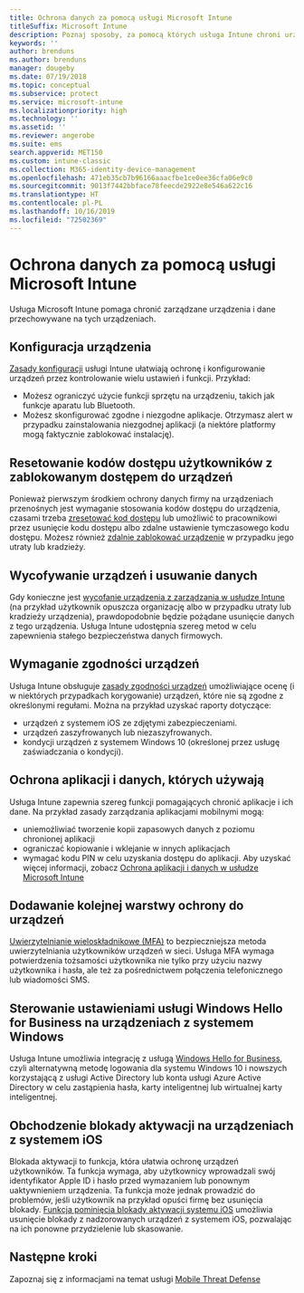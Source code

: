 ```yaml
---
title: Ochrona danych za pomocą usługi Microsoft Intune
titleSuffix: Microsoft Intune
description: Poznaj sposoby, za pomocą których usługa Intune chroni urządzenia przed nieautoryzowanym dostępem i innymi zagrożeniami.
keywords: ''
author: brenduns
ms.author: brenduns
manager: dougeby
ms.date: 07/19/2018
ms.topic: conceptual
ms.subservice: protect
ms.service: microsoft-intune
ms.localizationpriority: high
ms.technology: ''
ms.assetid: ''
ms.reviewer: angerobe
ms.suite: ems
search.appverid: MET150
ms.custom: intune-classic
ms.collection: M365-identity-device-management
ms.openlocfilehash: 471eb35cb7b96166aaacfbe1ce0ee36cfa06e9c0
ms.sourcegitcommit: 9013f7442bbface78feecde2922e8e546a622c16
ms.translationtype: HT
ms.contentlocale: pl-PL
ms.lasthandoff: 10/16/2019
ms.locfileid: "72502369"
---
```

# <a name="protect-devices-with-microsoft-intune"></a>Ochrona danych za pomocą usługi Microsoft Intune

Usługa Microsoft Intune pomaga chronić zarządzane urządzenia i dane przechowywane na tych urządzeniach.

## <a name="device-configuration"></a>Konfiguracja urządzenia
[Zasady konfiguracji](../configuration/device-profiles.md) usługi Intune ułatwiają ochronę i konfigurowanie urządzeń przez kontrolowanie wielu ustawień i funkcji. Przykład:

- Możesz ograniczyć użycie funkcji sprzętu na urządzeniu, takich jak funkcje aparatu lub Bluetooth.
- Możesz skonfigurować zgodne i niezgodne aplikacje. Otrzymasz alert w przypadku zainstalowania niezgodnej aplikacji (a niektóre platformy mogą faktycznie zablokować instalację).

## <a name="reset-passcodes-when-users-are-locked-out-of-their-devices"></a>Resetowanie kodów dostępu użytkowników z zablokowanym dostępem do urządzeń
Ponieważ pierwszym środkiem ochrony danych firmy na urządzeniach przenośnych jest wymaganie stosowania kodów dostępu do urządzenia, czasami trzeba [zresetować kod dostępu](../remote-actions/device-passcode-reset.md) lub umożliwić to pracownikowi przez usunięcie kodu dostępu albo zdalne ustawienie tymczasowego kodu dostępu. Możesz również [zdalnie zablokować urządzenie](../remote-actions/device-remote-lock.md) w przypadku jego utraty lub kradzieży.

## <a name="retire-devices-and-remove-data"></a>Wycofywanie urządzeń i usuwanie danych
Gdy konieczne jest [wycofanie urządzenia z zarządzania w usłudze Intune](../remote-actions/devices-wipe.md) (na przykład użytkownik opuszcza organizację albo w przypadku utraty lub kradzieży urządzenia), prawdopodobnie będzie pożądane usunięcie danych z tego urządzenia. Usługa Intune udostępnia szereg metod w celu zapewnienia stałego bezpieczeństwa danych firmowych.

## <a name="require-devices-to-be-compliant"></a>Wymaganie zgodności urządzeń
Usługa Intune obsługuje [zasady zgodności urządzeń](device-compliance-get-started.md) umożliwiające ocenę (i w niektórych przypadkach korygowanie) urządzeń, które nie są zgodne z określonymi regułami. Można na przykład uzyskać raporty dotyczące:
- urządzeń z systemem iOS ze zdjętymi zabezpieczeniami.
- urządzeń zaszyfrowanych lub niezaszyfrowanych.
- kondycji urządzeń z systemem Windows 10 (określonej przez usługę zaświadczania o kondycji).

## <a name="protect-apps-and-the-data-they-use"></a>Ochrona aplikacji i danych, których używają
Usługa Intune zapewnia szereg funkcji pomagających chronić aplikacje i ich dane. Na przykład zasady zarządzania aplikacjami mobilnymi mogą:
- uniemożliwiać tworzenie kopii zapasowych danych z poziomu chronionej aplikacji
- ograniczać kopiowanie i wklejanie w innych aplikacjach
- wymagać kodu PIN w celu uzyskania dostępu do aplikacji. Aby uzyskać więcej informacji, zobacz [Ochrona aplikacji i danych w usłudze Microsoft Intune](../apps/app-protection-policy.md)

## <a name="add-an-additional-layer-of-protection-to-devices"></a>Dodawanie kolejnej warstwy ochrony do urządzeń
[Uwierzytelnianie wieloskładnikowe (MFA)](../enrollment/multi-factor-authentication.md) to bezpieczniejsza metoda uwierzytelniania użytkowników urządzeń w sieci.  Usługa MFA wymaga potwierdzenia tożsamości użytkownika nie tylko przy użyciu nazwy użytkownika i hasła, ale też za pośrednictwem połączenia telefonicznego lub wiadomości SMS.

## <a name="control-windows-hello-for-business-settings-on-windows-devices"></a>Sterowanie ustawieniami usługi Windows Hello for Business na urządzeniach z systemem Windows
Usługa Intune umożliwia integrację z usługą [Windows Hello for Business](windows-hello.md), czyli alternatywną metodę logowania dla systemu Windows 10 i nowszych korzystającą z usługi Active Directory lub konta usługi Azure Active Directory w celu zastąpienia hasła, karty inteligentnej lub wirtualnej karty inteligentnej.

## <a name="bypass-activation-lock-on-ios-devices"></a>Obchodzenie blokady aktywacji na urządzeniach z systemem iOS
Blokada aktywacji to funkcja, która ułatwia ochronę urządzeń użytkowników. Ta funkcja wymaga, aby użytkownicy wprowadzali swój identyfikator Apple ID i hasło przed wymazaniem lub ponownym uaktywnieniem urządzenia. Ta funkcja może jednak prowadzić do problemów, jeśli użytkownik na przykład opuści firmę bez usunięcia blokady. [Funkcja pominięcia blokady aktywacji systemu iOS](../remote-actions/device-activation-lock-bypass.md) umożliwia usunięcie blokady z nadzorowanych urządzeń z systemem iOS, pozwalając na ich ponowne przydzielenie lub skasowanie.

## <a name="next-steps"></a>Następne kroki

Zapoznaj się z informacjami na temat usługi [Mobile Threat Defense](mobile-threat-defense.md)
